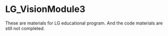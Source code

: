 # LG_VisionModule3
These are materials for LG educational program.
And the code materials are still not completed.

